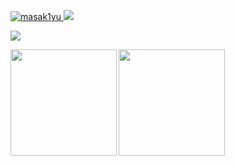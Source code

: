 [ ![masak1yu](https://komarev.com/ghpvc/?username=masak1yu)
](https://github.com/masak1yu/masak1yu/)
[![](https://img.shields.io/github/followers/masak1yu?label=follow&logo=github&style=flat)
](https://github.com/masak1yu)


![](https://github-profile-summary-cards.vercel.app/api/cards/profile-details?username=masak1yu&theme=dracula)

<p>
<a href="https://github.com/masak1yu">
  <img align="left" height="170px" src="https://github-readme-stats.vercel.app/api?username=masak1yu&count_private=true&show_icons=true&theme=dracula" />
</a>
<a href="https://github.com/masak1yu">
  <img align="left" height="170px" src="https://github-readme-stats.vercel.app/api/top-langs/?username=masak1yu&layout=compact&theme=dracula" />
</a>
</p>
